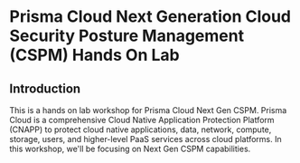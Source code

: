 # Prisma Cloud Next Generation Cloud Security Posture Management (CSPM) Hands On Lab
## Introduction
This is a hands on lab workshop for Prisma Cloud Next Gen CSPM. Prisma Cloud is a comprehensive Cloud Native Application Protection Platform (CNAPP) to protect cloud native applications, data, network, compute, storage, users, and higher-level PaaS services across cloud platforms. In this workshop, we'll be focusing on Next Gen CSPM capabilities.
